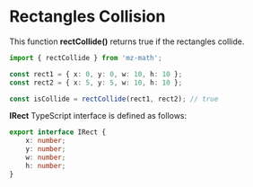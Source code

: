 # Rectangles Collision

This function **rectCollide()** returns true if the rectangles collide.

```ts
import { rectCollide } from 'mz-math';

const rect1 = { x: 0, y: 0, w: 10, h: 10 };
const rect2 = { x: 5, y: 5, w: 10, h: 10 };

const isCollide = rectCollide(rect1, rect2); // true
```

**IRect** TypeScript interface is defined as follows:

```ts
export interface IRect {
    x: number;
    y: number;
    w: number;
    h: number;
}
```